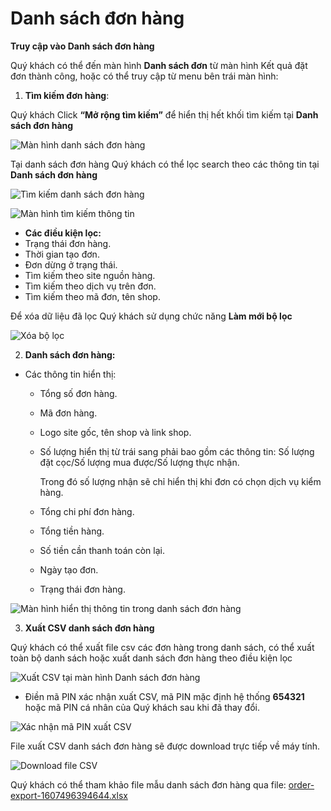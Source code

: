 # Danh sách đơn hàng

**Truy cập vào Danh sách đơn hàng**

Quý khách có thể đến màn hình **Danh sách đơn** từ màn hình Kết quả đặt đơn thành công, hoặc có thể truy cập từ menu bên trái màn hình:

1.  **Tìm kiếm đơn hàng**:

Quý khách Click **“Mở rộng tìm kiếm”** để hiển thị hết khối tìm kiếm tại **Danh sách đơn hàng**

![M&#xE0;n h&#xEC;nh danh s&#xE1;ch &#x111;&#x1A1;n h&#xE0;ng](https://user-images.githubusercontent.com/73226975/99638412-c4bb8d80-2a78-11eb-9163-681e26391a7b.png)

Tại danh sách đơn hàng Quý khách có thể lọc search theo các thông tin tại **Danh sách đơn hàng**

![T&#xEC;m ki&#x1EBF;m danh s&#xE1;ch &#x111;&#x1A1;n h&#xE0;ng](https://user-images.githubusercontent.com/73226975/99638587-06e4cf00-2a79-11eb-9696-ea042dff8c82.png)

![M&#xE0;n h&#xEC;nh t&#xEC;m ki&#x1EBF;m th&#xF4;ng tin](https://user-images.githubusercontent.com/73226975/99638833-6ba02980-2a79-11eb-9d75-654a218bcbd5.png)

* **Các điều kiện lọc:**
* Trạng thái đơn hàng.
* Thời gian tạo đơn.
* Đơn dừng ở trạng thái.
* Tìm kiếm theo site nguồn hàng.
* Tìm kiếm theo dịch vụ trên đơn.
* Tìm kiếm theo mã đơn, tên shop.

Để xóa dữ liệu đã lọc Quý khách sử dụng chức năng **Làm mới bộ lọc**

![X&#xF3;a b&#x1ED9; l&#x1ECD;c](https://user-images.githubusercontent.com/73226975/101593743-08276d00-3a23-11eb-89ca-0361b09f2c72.png)

 2. **Danh sách đơn hàng:**

* Các thông tin hiển thị:
  * Tổng số đơn hàng.
  * Mã đơn hàng.
  * Logo site gốc, tên shop và link shop.
  * Số lượng hiển thị từ trái sang phải bao gồm các thông tin: Số lượng đặt cọc/Số lượng mua được/Số lượng thực nhận.

    Trong đó số lượng nhận sẽ chỉ hiển thị khi đơn có chọn dịch vụ kiểm hàng.

  * Tổng chi phí đơn hàng.
  * Tổng tiền hàng.
  * Số tiền cần thanh toán còn lại.
  * Ngày tạo đơn.
  * Trạng thái đơn hàng.

![M&#xE0;n h&#xEC;nh hi&#x1EC3;n th&#x1ECB; th&#xF4;ng tin trong danh s&#xE1;ch &#x111;&#x1A1;n h&#xE0;ng](https://user-images.githubusercontent.com/73226975/102169683-4ad6c280-3ec5-11eb-8354-11caf7d2b4b9.png)

 3. **Xuất CSV danh sách đơn hàng**

Quý khách có thể xuất file csv các đơn hàng trong danh sách, có thể xuất toàn bộ danh sách hoặc xuất danh sách đơn hàng theo điều kiện lọc

![Xu&#x1EA5;t CSV t&#x1EA1;i m&#xE0;n h&#xEC;nh Danh s&#xE1;ch &#x111;&#x1A1;n h&#xE0;ng](https://user-images.githubusercontent.com/73226975/101594275-fd210c80-3a23-11eb-94c1-72a2984661f8.png)

* Điền mã PIN xác nhận xuất CSV, mã PIN mặc định hệ thống **654321** hoặc mã PIN cá nhân của Quý khách sau khi đã thay đổi.

![X&#xE1;c nh&#x1EAD;n m&#xE3; PIN xu&#x1EA5;t CSV](https://user-images.githubusercontent.com/73226975/101594738-c5669480-3a24-11eb-85b2-df5017f4e8dd.png)

File xuất CSV danh sách đơn hàng sẽ được download trực tiếp về máy tính.

![Download file CSV](https://user-images.githubusercontent.com/73226975/101595100-6e14f400-3a25-11eb-9d1e-5f16af744cf6.png)

Quý khách có thể tham khảo file mẫu danh sách đơn hàng qua file: [order-export-1607496394644.xlsx](https://github.com/gobizvn/gobiz-docs/files/5664385/order-export-1607496394644.xlsx)

